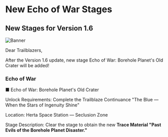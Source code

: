 # New Echo of War Stages
## New Stages for Version 1.6
![Banner](https://sdk.hoyoverse.com/upload/ann/2023/12/13/9a876c2d349a2e2939d2a98ccc0b67e1_3977142910666652542.jpg)

Dear Trailblazers,

After the Version 1.6 update, new stage Echo of War: Borehole Planet's Old Crater will be added!

### Echo of War

■ Echo of War: Borehole Planet's Old Crater

Unlock Requirements: Complete the Trailblaze Continuance "The Blue — When the Stars of Ingenuity Shine"

Location: Herta Space Station — Seclusion Zone

Stage Description: Clear the stage to obtain the new **Trace Material "Past Evils of the Borehole Planet Disaster."**
